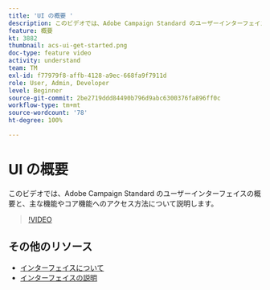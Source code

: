```yaml
---
title: 'UI の概要 '
description: このビデオでは、Adobe Campaign Standard のユーザーインターフェイス、主な機能、およびコア機能の概要を説明します。
feature: 概要
kt: 3882
thumbnail: acs-ui-get-started.png
doc-type: feature video
activity: understand
team: TM
exl-id: f77979f8-affb-4128-a9ec-668fa9f7911d
role: User, Admin, Developer
level: Beginner
source-git-commit: 2be2719ddd84490b796d9abc6300376fa896ff0c
workflow-type: tm+mt
source-wordcount: '78'
ht-degree: 100%

---
```


# UI の概要

このビデオでは、Adobe Campaign Standard のユーザーインターフェイスの概要と、主な機能やコア機能へのアクセス方法について説明します。

>[!VIDEO](https://video.tv.adobe.com/v/18469?quality=12)

## その他のリソース

* [インターフェイスについて](https://experienceleague.adobe.com/docs/campaign-standard/using/getting-started/discovering-the-interface/about-the-interface.html?lang=ja)
* [インターフェイスの説明](https://experienceleague.adobe.com/docs/campaign-standard/using/getting-started/discovering-the-interface/interface-description.html?lang=ja)
